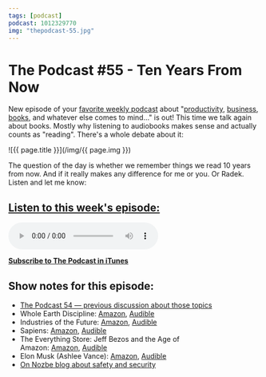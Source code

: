 ```yaml
---
tags: [podcast]
podcast: 1012329770
img: "thepodcast-55.jpg"
---
```


# The Podcast #55 - Ten Years From Now

New episode of your [favorite weekly podcast][p] about "[productivity](/productivity), [business](/business), [books](/books), and whatever else comes to mind..." is out! This time we talk again about books. Mostly why listening to audiobooks makes sense and actually counts as "reading". There's a whole debate about it:

<!--More-->

![{{ page.title }}](/img/{{ page.img }})

The question of the day is whether we remember things we read 10 years from now. And if it really makes any difference for me or you. Or Radek. Listen and let me know:

## [Listen to this week's episode:][e]

<audio controls>
<source src="https://files.nozbe.com/podcast/055.mp3" type="audio/mpeg">
</audio>

**[Subscribe to The Podcast in iTunes][i]**

## Show notes for this episode:

  * [The Podcast 54 — previous discussion about those topics](http://thepodcast.fm/54)
  * Whole Earth Discipline: [Amazon](http://www.amazon.com/Whole-Earth-Discipline-RestoredWildlands-Geoengineering/dp/0143118285?tag=radexio-20), [Audible](http://www.audible.com/pd/Science-Technology/Whole-Earth-Discipline-Audiobook/B002V8MHFK?tag=radexio-20)
  * Industries of the Future: [Amazon](http://www.amazon.com/Industries-Future-Alec-Ross/dp/1476753652?tag=radexio-20), [Audible](http://www.audible.com/pd/Science-Technology/The-Industries-of-the-Future-Audiobook/B01973D70U?tag=radexio-20)
  * Sapiens: [Amazon](http://www.amazon.com/Sapiens-Humankind-Yuval-Noah-Harari/dp/0062316095?tag=radexio-20), [Audible](http://www.audible.com/pd/Science-Technology/Sapiens-Audiobook/B00SXJF7J4?tag=radexio-20)
  * The Everything Store: Jeff Bezos and the Age of Amazon: [Amazon](http://www.amazon.com/Everything-Store-Jeff-Bezos-Amazon/dp/0316219282?tag=radexio-20), [Audible](http://www.audible.com/pd/Bios-Memoirs/The-Everything-Store-Audiobook/B00FJJFO1C?tag=radexio-20)
  * Elon Musk (Ashlee Vance): [Amazon](http://www.amazon.com/Elon-Musk-SpaceX-Fantastic-Future/dp/0062301233?tag=radexio-20), [Audible](http://www.audible.com/pd/Bios-Memoirs/Elon-Musk-Audiobook/B00UX8ODPM?tag=radexio-20)
  * [On Nozbe blog about safety and security](https://nozbe.com/blog/safety/)

[e]: http://thepodcast.fm/episodes/55
[p]: https://michael.gratis/thepodcastfm
[n]: https://nozbe.com/?a=mike
[r]: https://michael.gratis/radex
[i]: https://michael.gratis/thepodcast